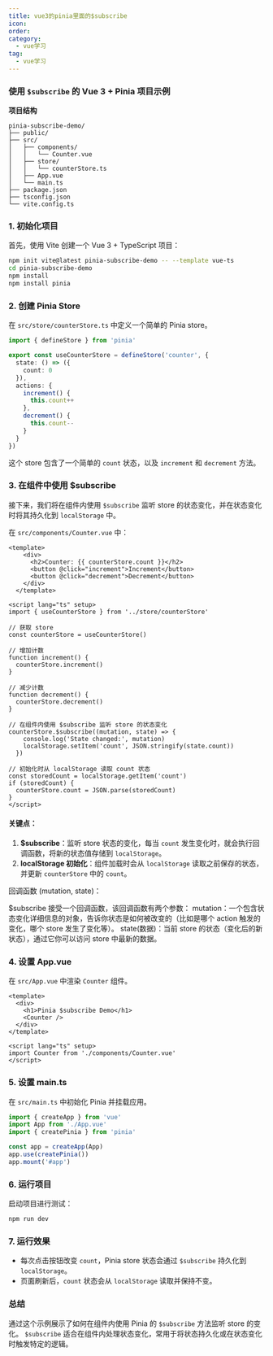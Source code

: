 ```yaml
---
title: vue3的pinia里面的$subscribe
icon: 
order: 
category:
  - vue学习
tag:
  - vue学习
---
```







### 使用 `$subscribe` 的 Vue 3 + Pinia 项目示例

**项目结构**
```
pinia-subscribe-demo/
├── public/
├── src/
│   ├── components/
│   │   └── Counter.vue
│   ├── store/
│   │   └── counterStore.ts
│   ├── App.vue
│   └── main.ts
├── package.json
├── tsconfig.json
└── vite.config.ts
```

### 1. 初始化项目
首先，使用 Vite 创建一个 Vue 3 + TypeScript 项目：

```bash
npm init vite@latest pinia-subscribe-demo -- --template vue-ts
cd pinia-subscribe-demo
npm install
npm install pinia
```

### 2. 创建 Pinia Store
在 `src/store/counterStore.ts` 中定义一个简单的 Pinia store。

```ts
import { defineStore } from 'pinia'

export const useCounterStore = defineStore('counter', {
  state: () => ({
    count: 0
  }),
  actions: {
    increment() {
      this.count++
    },
    decrement() {
      this.count--
    }
  }
})
```

这个 store 包含了一个简单的 `count` 状态，以及 `increment` 和 `decrement` 方法。

### 3. 在组件中使用 $subscribe
接下来，我们将在组件内使用 `$subscribe` 监听 store 的状态变化，并在状态变化时将其持久化到 `localStorage` 中。

在 `src/components/Counter.vue` 中：

```vue
<template>
    <div>
      <h2>Counter: {{ counterStore.count }}</h2>
      <button @click="increment">Increment</button>
      <button @click="decrement">Decrement</button>
    </div>
  </template>
  
<script lang="ts" setup>
import { useCounterStore } from '../store/counterStore'

// 获取 store
const counterStore = useCounterStore()

// 增加计数
function increment() {
  counterStore.increment()
}

// 减少计数
function decrement() {
  counterStore.decrement()
}

// 在组件内使用 $subscribe 监听 store 的状态变化
counterStore.$subscribe((mutation, state) => {
    console.log('State changed:', mutation)
    localStorage.setItem('count', JSON.stringify(state.count))
  })

// 初始化时从 localStorage 读取 count 状态
const storedCount = localStorage.getItem('count')
if (storedCount) {
  counterStore.count = JSON.parse(storedCount)
}
</script>
```

#### 关键点：
1. **$subscribe**：监听 store 状态的变化，每当 `count` 发生变化时，就会执行回调函数，将新的状态值存储到 `localStorage`。
2. **localStorage 初始化**：组件加载时会从 `localStorage` 读取之前保存的状态，并更新 `counterStore` 中的 `count`。

回调函数 (mutation, state)：

$subscribe 接受一个回调函数，该回调函数有两个参数：
mutation：一个包含状态变化详细信息的对象，告诉你状态是如何被改变的（比如是哪个 action 触发的变化，哪个 store 发生了变化等）。
state(数据)：当前 store 的状态（变化后的新状态），通过它你可以访问 store 中最新的数据。

### 4. 设置 App.vue
在 `src/App.vue` 中渲染 `Counter` 组件。

```vue
<template>
  <div>
    <h1>Pinia $subscribe Demo</h1>
    <Counter />
  </div>
</template>

<script lang="ts" setup>
import Counter from './components/Counter.vue'
</script>
```

### 5. 设置 main.ts
在 `src/main.ts` 中初始化 Pinia 并挂载应用。

```ts
import { createApp } from 'vue'
import App from './App.vue'
import { createPinia } from 'pinia'

const app = createApp(App)
app.use(createPinia())
app.mount('#app')
```

### 6. 运行项目
启动项目进行测试：

```bash
npm run dev
```

### 7. 运行效果
- 每次点击按钮改变 `count`，Pinia store 状态会通过 `$subscribe` 持久化到 `localStorage`。
- 页面刷新后，`count` 状态会从 `localStorage` 读取并保持不变。

### 总结
通过这个示例展示了如何在组件内使用 Pinia 的 `$subscribe` 方法监听 store 的变化。 `$subscribe` 适合在组件内处理状态变化，常用于将状态持久化或在状态变化时触发特定的逻辑。